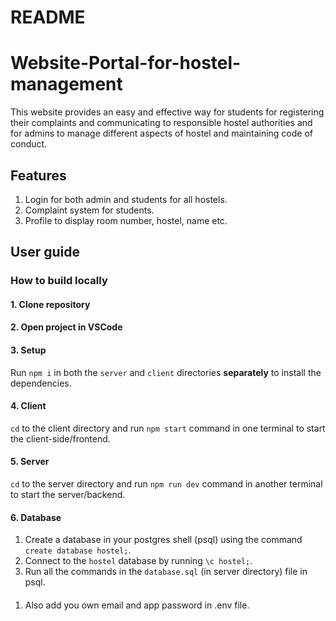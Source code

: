 # README

# Website-Portal-for-hostel-management

This website provides an easy and effective way for students for registering their complaints and communicating to responsible hostel authorities and for admins to manage different aspects of hostel and maintaining code of conduct.

## Features

1. Login for both admin and students for all hostels.
2. Complaint system for students.
3. Profile to display room number, hostel, name etc.

## User guide

### How to build locally

#### 1. Clone repository

#### 2. Open project in VSCode

#### 3. Setup

Run `npm i` in both the `server` and `client` directories **separately** to install the dependencies.

#### 4. Client

`cd` to the client directory and run `npm start` command in one terminal to start the client-side/frontend.

#### 5. Server

`cd` to the server directory and run `npm run dev` command in another terminal to start the server/backend.

#### 6. Database

1. Create a database in your postgres shell (psql) using the command `create database hostel;`.
2. Connect to the `hostel` database by running `\c hostel;`.
3. Run all the commands in the `database.sql` (in server directory) file in psql.

####

1. Also add you own email and app password in .env file.
